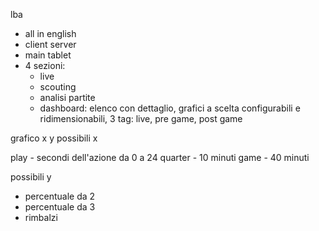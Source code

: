 lba

- all in english
- client server
- main tablet
- 4 sezioni:
  - live
  - scouting
  - analisi partite
  - dashboard: elenco con dettaglio, grafici a scelta configurabili e ridimensionabili, 3 tag: live, pre game, post game

grafico x y
possibili x

play - secondi dell'azione da 0 a 24
quarter - 10 minuti
game - 40 minuti

possibili y
 - percentuale da 2
 - percentuale da 3
 - rimbalzi

